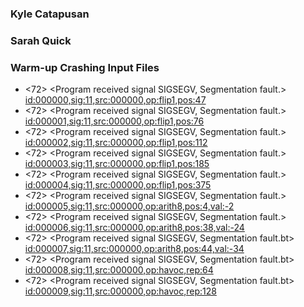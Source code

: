 ### Kyle Catapusan
### Sarah Quick

### Warm-up Crashing Input Files
- <72> <Program received signal SIGSEGV, Segmentation fault.> <id:000000,sig:11,src:000000,op:flip1,pos:47>
- <72> <Program received signal SIGSEGV, Segmentation fault.> <id:000001,sig:11,src:000000,op:flip1,pos:76>
- <72> <Program received signal SIGSEGV, Segmentation fault.> <id:000002,sig:11,src:000000,op:flip1,pos:112>
- <72> <Program received signal SIGSEGV, Segmentation fault.> <id:000003,sig:11,src:000000,op:flip1,pos:185>
- <72> <Program received signal SIGSEGV, Segmentation fault.> <id:000004,sig:11,src:000000,op:flip1,pos:375>
- <72> <Program received signal SIGSEGV, Segmentation fault.> <id:000005,sig:11,src:000000,op:arith8,pos:4,val:-2>
- <72> <Program received signal SIGSEGV, Segmentation fault.> <id:000006,sig:11,src:000000,op:arith8,pos:38,val:-24>
- <72> <Program received signal SIGSEGV, Segmentation fault.bt> <id:000007,sig:11,src:000000,op:arith8,pos:44,val:-34>
- <72> <Program received signal SIGSEGV, Segmentation fault.bt> <id:000008,sig:11,src:000000,op:havoc,rep:64>
- <72> <Program received signal SIGSEGV, Segmentation fault.bt> <id:000009,sig:11,src:000000,op:havoc,rep:128>
